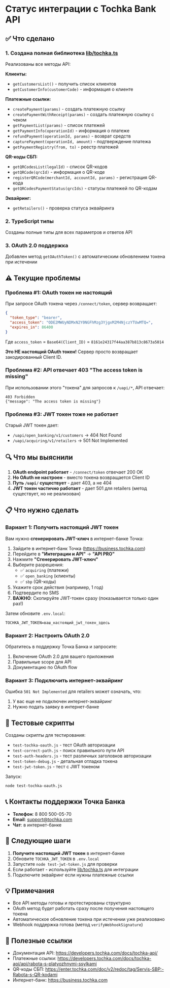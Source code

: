 # Статус интеграции с Tochka Bank API

## ✅ Что сделано

### 1. Создана полная библиотека [lib/tochka.ts](lib/tochka.ts)

Реализованы все методы API:

**Клиенты:**
- `getCustomersList()` - получить список клиентов
- `getCustomerInfo(customerCode)` - информация о клиенте

**Платежные ссылки:**
- `createPayment(params)` - создать платежную ссылку
- `createPaymentWithReceipt(params)` - создать платежную ссылку с чеком
- `getPaymentList(params)` - список платежей
- `getPaymentInfo(operationId)` - информация о платеже
- `refundPayment(operationId, params)` - возврат средств
- `capturePayment(operationId, amount)` - подтверждение платежа
- `getPaymentRegistry(from, to)` - реестр платежей

**QR-коды СБП:**
- `getQRCodesList(legalId)` - список QR-кодов
- `getQRCode(qrcId)` - информация о QR-коде
- `registerQRCode(merchantId, accountId, params)` - регистрация QR-кода
- `getQRCodesPaymentStatus(qrcIds)` - статусы платежей по QR-кодам

**Эквайринг:**
- `getRetailers()` - проверка статуса эквайринга

### 2. TypeScript типы

Созданы полные типы для всех параметров и ответов API

### 3. OAuth 2.0 поддержка

Добавлен метод `getOAuthToken()` с автоматическим обновлением токена при истечении

## ⚠️ Текущие проблемы

### Проблема #1: OAuth токен не настоящий

При запросе OAuth токена через `/connect/token`, сервер возвращает:
```json
{
  "token_type": "bearer",
  "access_token": "ODE2MWUyNDMxN2Y0NGFhMzg3YjgxM2M4NjczYTUwMTQ=",
  "expires_in": 86400
}
```

Где `access_token` = `Base64(Client_ID)` = `8161e24317f44aa387b813c8673a5014`

**Это НЕ настоящий OAuth токен!** Сервер просто возвращает закодированный Client ID.

### Проблема #2: API отвечает 403 "The access token is missing"

При использовании этого "токена" для запросов к `/uapi/*`, API отвечает:
```
403 Forbidden
{"message": "The access token is missing"}
```

### Проблема #3: JWT токен тоже не работает

Старый JWT токен дает:
- `/uapi/open_banking/v1/customers` → 404 Not Found
- `/uapi/acquiring/v1/retailers` → 501 Not Implemented

## 🔍 Что мы выяснили

1. **OAuth endpoint работает** - `/connect/token` отвечает 200 OK
2. **Но OAuth не настроен** - вместо токена возвращается Client ID
3. **Путь `/uapi/` существует** - дает 403, а не 404
4. **JWT токен частично работает** - дает 501 для retailers (метод существует, но не реализован)

## 📋 Что нужно сделать

### Вариант 1: Получить настоящий JWT токен

Вам нужно **сгенерировать JWT-ключ** в интернет-банке Точка:

1. Зайдите в интернет-банк Точка (https://business.tochka.com)
2. Перейдите в **"Интеграции и API"** → **"API PRO"**
3. Нажмите **"Сгенерировать JWT-ключ"**
4. Выберите разрешения:
   - ✅ `acquiring` (платежи)
   - ✅ `open_banking` (клиенты)
   - ✅ `sbp` (QR-коды)
5. Укажите срок действия (например, 1 год)
6. Подтвердите по SMS
7. **ВАЖНО**: Скопируйте JWT-токен сразу (показывается только один раз!)

Затем обновите `.env.local`:
```env
TOCHKA_JWT_TOKEN=ваш_настоящий_jwt_токен_здесь
```

### Вариант 2: Настроить OAuth 2.0

Обратитесь в поддержку Точка Банка и запросите:
1. Включение OAuth 2.0 для вашего приложения
2. Правильные scope для API
3. Документацию по OAuth flow

### Вариант 3: Подключить интернет-эквайринг

Ошибка `501 Not Implemented` для retailers может означать, что:
1. У вас еще не подключен интернет-эквайринг
2. Нужно подать заявку в интернет-банке

## 🧪 Тестовые скрипты

Созданы скрипты для тестирования:

- `test-tochka-oauth.js` - тест OAuth авторизации
- `test-correct-path.js` - поиск правильного пути API
- `test-auth-headers.js` - тест различных заголовков авторизации
- `test-token-debug.js` - детальная отладка токена
- `test-jwt-token.js` - тест с JWT токеном

Запуск:
```bash
node test-tochka-oauth.js
```

## 📞 Контакты поддержки Точка Банка

- **Телефон**: 8 800 500-05-70
- **Email**: support@tochka.com
- **Чат**: в интернет-банке

## 🎯 Следующие шаги

1. **Получите настоящий JWT токен** в интернет-банке
2. Обновите `TOCHKA_JWT_TOKEN` в `.env.local`
3. Запустите `node test-jwt-token.js` для проверки
4. Если работает - используйте [lib/tochka.ts](lib/tochka.ts) для интеграции
5. Подключите эквайринг если нужны платежные ссылки

## 💡 Примечания

- Все API методы готовы и протестированы структурно
- OAuth метод будет работать сразу после получения настоящего токена
- Автоматическое обновление токена при истечении уже реализовано
- Webhook поддержка готова (метод `verifyWebhookSignature`)

## 🔗 Полезные ссылки

- Документация API: https://developers.tochka.com/docs/tochka-api/
- Платежные ссылки: https://developers.tochka.com/docs/tochka-api/api/rabota-s-platyozhnymi-ssylkami
- QR-коды СБП: https://enter.tochka.com/doc/v2/redoc/tag/Servis-SBP:-Rabota-s-QR-kodami
- Интернет-банк: https://business.tochka.com
